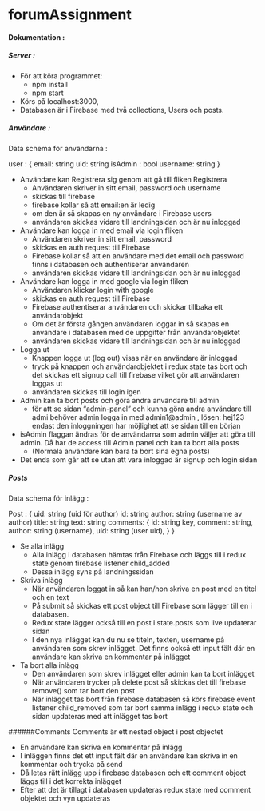 # forumAssignment


#### Dokumentation : 
 
##### Server :
- För att köra programmet: 
  - npm install
  - npm start
- Körs på localhost:3000,
- Databasen är i Firebase med två collections, Users och posts.   

 

##### Användare : 
 
Data schema för användarna : 
 
user : {
   email: string
   uid: string
   isAdmin : bool
   username: string
}
 

- Användare kan Registrera sig genom att gå till fliken Registrera
    - Användaren skriver in sitt email, password och username
    - skickas till firebase
    - firebase kollar så att email:en är ledig 
    - om den är så skapas en ny användare i Firebase users 
    - användaren skickas vidare till landningsidan och är nu inloggad
- Användare kan logga in med email via login fliken  
  - Användaren skriver in sitt email, password
  - skickas en auth request till Firebase
  - Firebase kollar så att en användare med det email och password finns i databasen och authentiserar användaren
  - användaren skickas vidare till landningsidan och är nu inloggad
- Användare kan logga in med google via login fliken  
  - Användaren klickar login with google
  - skickas en auth request till Firebase
  - Firebase authentiserar användaren och skickar tillbaka ett användarobjekt
  - Om det är första gången användaren loggar in så skapas en användare i databasen med de uppgifter från användarobjektet 
  - användaren skickas vidare till landningsidan och är nu inloggad
- Logga ut
  - Knappen logga ut (log out) visas när en användare är inloggad
  - tryck på knappen och användarobjektet i redux state tas bort och det skickas ett signup call till firebase vilket gör att användaren loggas ut
  - användaren skickas till login igen
- Admin kan ta bort posts och göra andra användare till admin
  - för att se sidan “admin-panel” och kunna göra andra användare till admi behöver admin logga in med admin1@admin , lösen: hej123  endast den inloggningen har möjlighet att se sidan till en början  
- isAdmin flaggan ändras för de användarna som  admin väljer att göra till admin. Då har de access till Admin panel och kan ta bort alla posts
   - (Normala användare kan bara ta bort sina egna posts)
- Det enda som går att se utan att vara inloggad är signup och login sidan

##### Posts

Data schema för inlägg : 

Post : {
    uid: string (uid för author)
    id: string
    author: string (username av author)
    title: string
    text: string
    comments: {
      id: string key,
      comment: string,
      author: string (username),
      uid: string (user uid),
    }
}

  
- Se alla inlägg
  - Alla inlägg i databasen hämtas från Firebase och läggs till i redux state genom firebase listener child_added
  - Dessa inlägg syns på landningssidan 
- Skriva inlägg 
  - När användaren loggat in så kan han/hon skriva en post med en titel och en text
  - På submit så skickas ett post object till Firebase som lägger till en i databasen.
  - Redux state lägger också till en post i state.posts som live updaterar sidan
  - I den nya inlägget kan du nu se titeln, texten, username på användaren som skrev inlägget. Det finns också ett input fält där en användare kan skriva en kommentar på inlägget  
- Ta bort alla inlägg 
  - Den användaren som skrev inlägget eller admin kan ta bort inlägget
  - När användaren trycker på delete post så skickas det till firebase remove() som tar bort den post
  - När inlägget tas bort från firebase databasen så körs firebase event listener child_removed som tar bort samma inlägg i redux state och sidan updateras med att inlägget tas bort
  
 ######Comments
 Comments är ett nested object i post objectet
 
 - En användare kan skriva en kommentar på inlägg
  - I inläggen finns det ett input fält där en användare kan skriva in en kommentar och trycka på send
  - Då letas rätt inlägg upp i firebase databasen och ett comment object läggs till i det korrekta inlägget
  - Efter att det är tillagt i databasen updateras redux state med comment objektet och vyn updateras

 
